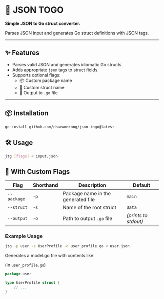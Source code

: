 # 🤖 JSON TOGO

**Simple JSON to Go struct converter.**

Parses JSON input and generates Go struct definitions with JSON tags.

---

## ✨ Features

- Parses valid JSON and generates idiomatic Go structs.
- Adds appropriate `json` tags to struct fields.
- Supports optional flags:
  - 📦 Custom package name
  - 🧱 Custom struct name
  - 💾 Output to `.go` file

---

## 📦 Installation

```bash
go install github.com/chaewonkong/json-togo@latest
```

## 🛠 Usage

```bash
jtg [flags] < input.json
```

## 🔸 With Custom Flags

| Flag        | Shorthand | Description                        | Default              |
| ----------- | --------- | ---------------------------------- | -------------------- |
| `--package` | `-p`      | Package name in the generated file | `main`               |
| `--struct`  | `-s`      | Name of the root struct            | `Data`               |
| `--output`  | `-o`      | Path to output `.go` file          | *(prints to stdout)* |

### Example Usage

```bash
jtg -p user -s UserProfile -o user_profile.go < user.json
```

Generates a model.go file with contents like:

(in `user_profile.go`)

```go
package user

type UserProfile struct {
    // ...
}
```
